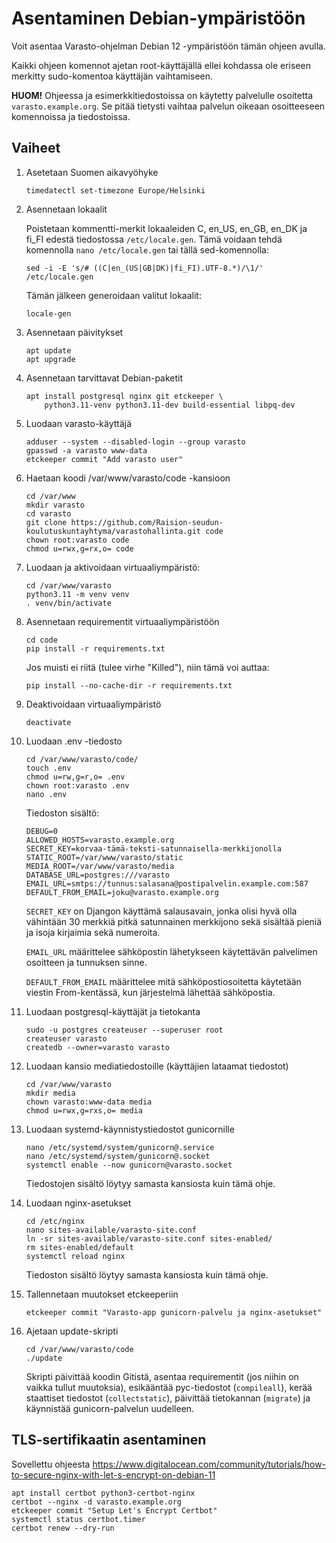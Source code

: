 # Asentaminen Debian-ympäristöön

Voit asentaa Varasto-ohjelman Debian 12 -ympäristöön tämän ohjeen
avulla.

Kaikki ohjeen komennot ajetan root-käyttäjällä ellei kohdassa ole
eriseen merkitty sudo-komentoa käyttäjän vaihtamiseen.

**HUOM!** Ohjeessa ja esimerkkitiedostoissa on käytetty palvelulle
osoitetta `varasto.example.org`.  Se pitää tietysti vaihtaa palvelun
oikeaan osoitteeseen komennoissa ja tiedostoissa.

## Vaiheet

 1. Asetetaan Suomen aikavyöhyke

        timedatectl set-timezone Europe/Helsinki

 2. Asennetaan lokaalit

    Poistetaan kommentti-merkit lokaaleiden C, en_US, en_GB, en_DK ja
    fi_FI edestä tiedostossa `/etc/locale.gen`.  Tämä voidaan tehdä
    komennolla `nano /etc/locale.gen` tai tällä sed-komennolla:

        sed -i -E 's/# ((C|en_(US|GB|DK)|fi_FI).UTF-8.*)/\1/' /etc/locale.gen

    Tämän jälkeen generoidaan valitut lokaalit:

        locale-gen

 3. Asennetaan päivitykset

        apt update
        apt upgrade

 4. Asennetaan tarvittavat Debian-paketit

        apt install postgresql nginx git etckeeper \
            python3.11-venv python3.11-dev build-essential libpq-dev

 5. Luodaan varasto-käyttäjä

        adduser --system --disabled-login --group varasto
        gpasswd -a varasto www-data
        etckeeper commit "Add varasto user"

 6. Haetaan koodi /var/www/varasto/code -kansioon

        cd /var/www
        mkdir varasto
        cd varasto
        git clone https://github.com/Raision-seudun-koulutuskuntayhtyma/varastohallinta.git code
        chown root:varasto code
        chmod u=rwx,g=rx,o= code

 7. Luodaan ja aktivoidaan virtuaaliympäristö:

        cd /var/www/varasto
        python3.11 -m venv venv
        . venv/bin/activate

 8. Asennetaan requirementit virtuaaliympäristöön

        cd code
        pip install -r requirements.txt

    Jos muisti ei riitä (tulee virhe "Killed"), niin tämä voi auttaa:

        pip install --no-cache-dir -r requirements.txt

 9. Deaktivoidaan virtuaaliympäristö

        deactivate

10. Luodaan .env -tiedosto

        cd /var/www/varasto/code/
        touch .env
        chmod u=rw,g=r,o= .env
        chown root:varasto .env
        nano .env

    Tiedoston sisältö:

        DEBUG=0
        ALLOWED_HOSTS=varasto.example.org
        SECRET_KEY=korvaa-tämä-teksti-satunnaisella-merkkijonolla
        STATIC_ROOT=/var/www/varasto/static
        MEDIA_ROOT=/var/www/varasto/media
        DATABASE_URL=postgres:///varasto
        EMAIL_URL=smtps://tunnus:salasana@postipalvelin.example.com:587
        DEFAULT_FROM_EMAIL=joku@varasto.example.org

    `SECRET_KEY` on Djangon käyttämä salausavain, jonka olisi hyvä olla
    vähintään 30 merkkiä pitkä satunnainen merkkijono sekä sisältää
    pieniä ja isoja kirjaimia sekä numeroita.

    `EMAIL_URL` määrittelee sähköpostin lähetykseen käytettävän palvelimen
    osoitteen ja tunnuksen sinne.

    `DEFAULT_FROM_EMAIL` määrittelee mitä sähköpostiosoitetta käytetään
    viestin From-kentässä, kun järjestelmä lähettää sähköpostia.

11. Luodaan postgresql-käyttäjät ja tietokanta

        sudo -u postgres createuser --superuser root
        createuser varasto
        createdb --owner=varasto varasto

12. Luodaan kansio mediatiedostoille (käyttäjien lataamat tiedostot)

        cd /var/www/varasto
        mkdir media
        chown varasto:www-data media
        chmod u=rwx,g=rxs,o= media

13. Luodaan systemd-käynnistystiedostot gunicornille

        nano /etc/systemd/system/gunicorn@.service
        nano /etc/systemd/system/gunicorn@.socket
        systemctl enable --now gunicorn@varasto.socket

    Tiedostojen sisältö löytyy samasta kansiosta kuin tämä ohje.

14. Luodaan nginx-asetukset

        cd /etc/nginx
        nano sites-available/varasto-site.conf
        ln -sr sites-available/varasto-site.conf sites-enabled/
        rm sites-enabled/default
        systemctl reload nginx

    Tiedoston sisältö löytyy samasta kansiosta kuin tämä ohje.

15. Tallennetaan muutokset etckeeperiin

        etckeeper commit "Varasto-app gunicorn-palvelu ja nginx-asetukset"

16. Ajetaan update-skripti

        cd /var/www/varasto/code
        ./update

    Skripti päivittää koodin Gitistä, asentaa requirementit (jos niihin
    on vaikka tullut muutoksia), esikääntää pyc-tiedostot
    (`compileall`), kerää staattiset tiedostot (`collectstatic`),
    päivittää tietokannan (`migrate`) ja käynnistää gunicorn-palvelun
    uudelleen.


## TLS-sertifikaatin asentaminen

Sovellettu ohjeesta
https://www.digitalocean.com/community/tutorials/how-to-secure-nginx-with-let-s-encrypt-on-debian-11

    apt install certbot python3-certbot-nginx
    certbot --nginx -d varasto.example.org
    etckeeper commit "Setup Let's Encrypt Certbot"
    systemctl status certbot.timer
    certbot renew --dry-run
